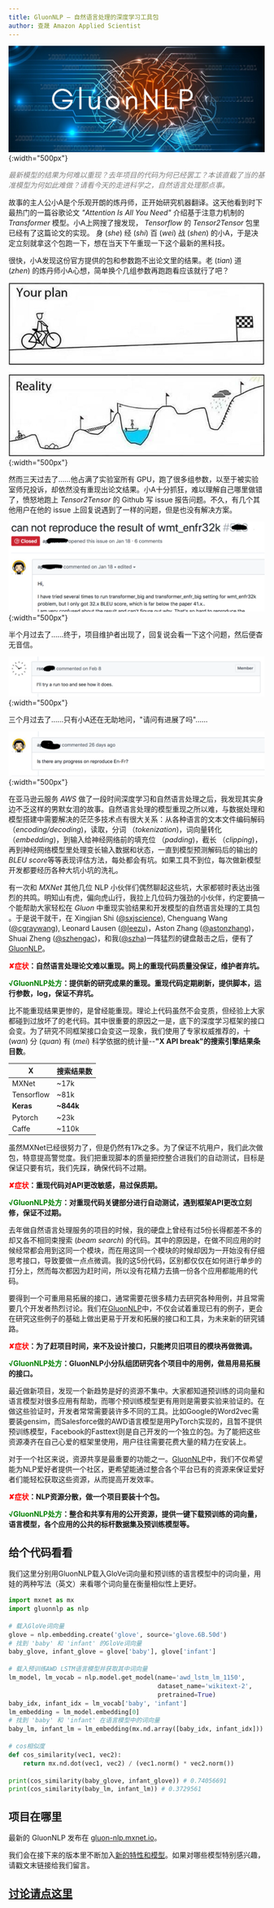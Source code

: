 ```yaml
---
title: GluonNLP — 自然语言处理的深度学习工具包
author: 查晟 Amazon Applied Scientist
---
```


![](img/gluon-nlp.png){:width="500px"}

<span style="color:grey">*最新模型的结果为何难以重现？去年项目的代码为何已经罢工？本该直截了当的基准模型为何如此难做？请看今天的走进科学之，自然语言处理那点事。*</span>

故事的主人公小A是个乐观开朗的炼丹师，正开始研究机器翻译。这天他看到时下最热门的一篇谷歌论文 *"Attention Is All You Need"* 介绍基于注意力机制的 *Transformer* 模型。小A上网搜了搜发现， *Tensorflow* 的 *Tensor2Tensor* 包里已经有了这篇论文的实现。
身 (*she*) 经 (*shi*) 百 (*wei*) 战 (*shen*) 的小A，于是决定立刻就拿这个包跑一下，想在当天下午重现一下这个最新的黑科技。

很快，小A发现这份官方提供的包和参数跑不出论文里的结果。老 (*tian*) 道 (*zhen*) 的炼丹师小A心想，简单换个几组参数再跑跑看应该就行了吧？

![](img/plan.jpeg){:width="500px"}

然而三天过去了……他占满了实验室所有 GPU，跑了很多组参数，以至于被实验室师兄投诉，却依然没有重现出论文结果。小A十分抓狂，难以理解自己哪里做错了，愤怒地跑上 *Tensor2Tensor* 的 Github 写 issue 报告问题。不久，有几个其他用户在他的 issue 上回复说遇到了一样的问题，但是也没有解决方案。

![](img/t2t_cant_repro.png){:width="500px"}

半个月过去了……终于，项目维护者出现了，回复说会看一下这个问题，然后便杳无音信。

![](img/t2t_maintainer.png){:width="500px"}

三个月过去了……只有小A还在无助地问，"请问有进展了吗"……

![](img/t2t_followup.png){:width="500px"}

在亚马逊云服务 *AWS* 做了一段时间深度学习和自然语言处理之后，我发现其实身边不乏这样的男默女泪的故事。自然语言处理的模型重现之所以难，与数据处理和模型搭建中需要解决的茫茫多技术点有很大关系：从各种语言的文本文件编码解码 （*encoding/decoding*)，读取，分词 （*tokenization*)，词向量转化 （*embedding*)，到输入给神经网络前的填充位 （*padding*)，截长 （*clipping*)，再到神经网络模型里处理变长输入数据和状态，一直到模型预测解码后的输出的*BLEU score*等等表现评估方法，每处都会有坑。如果工具不到位，每次做新模型开发都要经历各种大坑小坑的洗礼。

有一次和 *MXNet* 其他几位 NLP 小伙伴们偶然聊起这些坑，大家都顿时表达出强烈的共鸣。明知山有虎，偏向虎山行，我拉上几位码力强劲的小伙伴，约定要搞一个能帮助大家轻松在 *Gluon* 中重现实验结果和开发模型的自然语言处理的工具包
。于是说干就干，在 Xingjian Shi ([@sxjscience](https://github.com/sxjscience)), Chenguang Wang ([@cgraywang](https://github.com/cgraywang)), Leonard Lausen ([@leezu](https://github.com/leezu))，Aston Zhang ([@astonzhang](https://github.com/astonzhang))，Shuai Zheng ([@szhengac](https://github.com/szhengac))，和我([@szha](https://github.com/szha))一阵猛烈的键盘敲击之后，便有了[GluonNLP](https://gluon-nlp.mxnet.io)。

**<span style="color:red">✘症状</span>：自然语言处理论文难以重现。网上的重现代码质量没保证，维护者弃坑。**

**<span style="color:green">√GluonNLP处方</span>：提供新的研究成果的重现。重现代码定期刷新，提供脚本，运行参数，log，保证不弃坑。**

比不能重现结果更惨的，是曾经能重现。理论上代码虽然不会变质，但经验上大家都碰到过放坏了的老代码。其中很重要的原因之一是，底下的深度学习框架的接口会变。为了研究不同框架接口会变这一现象，我们使用了专家权威推荐的，十 (*wan*) 分 (*quan*) 有 (*mei*) 科学依据的统计量--**"X API break"的搜索引擎结果条目数**。

| X          | 搜索结果数 |
|------------|------------|
| MXNet      | ~17k       |
| Tensorflow | ~81k       |
| **Keras**  | **~844k**  |
| Pytorch    | ~23k       |
| Caffe      | ~110k      |

虽然MXNet已经很努力了，但是仍然有17k之多。为了保证不坑用户，我们此次做包，特意提高警觉度。我们把重现脚本的质量把控整合进我们的自动测试，目标是保证只要有坑，我们先踩，确保代码不过期。

**<span style="color:red">✘症状</span>：重现代码对API更改敏感，易过保质期。**

**<span style="color:green">√GluonNLP处方</span>：对重现代码关键部分进行自动测试，遇到框架API更改立刻修，保证不过期。**

去年做自然语言处理服务的项目的时候，我的硬盘上曾经有过5份长得都差不多的却又各不相同束搜索 (*beam search*) 的代码。其中的原因是，在做不同应用的时候经常都会用到这同一个模块，而在用这同一个模块的时候却因为一开始没有仔细思考接口，导致要做一点点微调。我的这5份代码，区别都仅仅在如何进行单步的打分上，然而每次都因为赶时间，所以没有花精力去搞一份各个应用都能用的代码。

要得到一个可重用易拓展的接口，通常需要花很多精力去研究各种用例，并且常需要几个开发者热烈讨论。我们在[GluonNLP](https://gluon-nlp.mxnet.io)中，不仅会试着重现已有的例子，更会在研究这些例子的基础上做出更易于开发和拓展的接口和工具，为未来新的研究铺路。

**<span style="color:red">✘症状</span>：为了赶项目时间，来不及设计接口，只能拷贝旧项目的模块再做微调。**

**<span style="color:green">√GluonNLP处方</span>：GluonNLP小分队组团研究各个项目中的用例，做易用易拓展的接口。**

最近做新项目，发现一个新趋势是好的资源不集中。大家都知道预训练的词向量和语言模型对很多应用有帮助，而哪个预训练模型更有用则是需要实验来验证的。在做这些验证时，开发者常常需要装许多不同的工具。比如Google的Word2vec需要装gensim，而Salesforce做的AWD语言模型是用PyTorch实现的，且暂不提供预训练模型，Facebook的Fasttext则是自己开发的一个独立的包。为了能把这些资源凑齐在自己心爱的框架里使用，用户往往需要花费大量的精力在安装上。

对于一个社区来说，资源共享是最重要的功能之一。[GluonNLP](https://gluon-nlp.mxnet.io)中，我们不仅希望能为NLP爱好者提供一个社区，更希望能通过整合各个平台已有的资源来保证爱好者们能轻松获取这些资源，从而提高开发效率。

**<span style="color:red">✘症状</span>：NLP资源分散，做一个项目要装十个包。**

**<span style="color:green">√GluonNLP处方</span>：整合和共享有用的公开资源，提供一键下载预训练的词向量，语言模型，各个应用的公共的标杆数据集及预训练模型等。**

## 给个代码看看

我们这里分别用GluonNLP载入GloVe词向量和预训练的语言模型中的词向量，用娃的两种写法（英文）来看哪个词向量在衡量相似性上更好。

```python
import mxnet as mx
import gluonnlp as nlp

# 载入GloVe词向量
glove = nlp.embedding.create('glove', source='glove.6B.50d')
# 找到 'baby' 和 'infant' 的GloVe词向量
baby_glove, infant_glove = glove['baby'], glove['infant']

# 载入预训练AWD LSTM语言模型并获取其中词向量
lm_model, lm_vocab = nlp.model.get_model(name='awd_lstm_lm_1150',
                                         dataset_name='wikitext-2',
                                         pretrained=True)
baby_idx, infant_idx = lm_vocab['baby', 'infant']
lm_embedding = lm_model.embedding[0]
# 找到 'baby' 和 'infant' 在语言模型中的词向量
baby_lm, infant_lm = lm_embedding(mx.nd.array([baby_idx, infant_idx]))

# cos相似度
def cos_similarity(vec1, vec2):
    return mx.nd.dot(vec1, vec2) / (vec1.norm() * vec2.norm())

print(cos_similarity(baby_glove, infant_glove)) # 0.74056691
print(cos_similarity(baby_lm, infant_lm)) # 0.3729561
```

## 项目在哪里

最新的 GluonNLP 发布在 [gluon-nlp.mxnet.io](https://gluon-nlp.mxnet.io/)。

我们会在接下来的版本里不断加入[新的特性和模型](https://github.com/dmlc/gluon-nlp/releases/latest)。如果对哪些模型特别感兴趣，请戳文末链接给我们留言。

## [讨论请点这里](https://discuss.gluon.ai/t/topic/6330)
